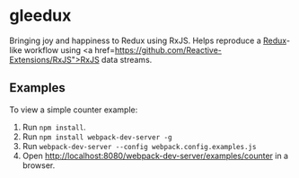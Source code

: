 gleedux
=======

Bringing joy and happiness to Redux using RxJS. Helps reproduce a <a href="https://github.com/rackt/redux">Redux</a>-like workflow using <a href=https://github.com/Reactive-Extensions/RxJS">RxJS</a> data streams.

## Examples

To view a simple counter example:

1. Run `npm install`.
1. Run `npm install webpack-dev-server -g`
1. Run `webpack-dev-server --config webpack.config.examples.js`
1. Open <http://localhost:8080/webpack-dev-server/examples/counter> in a browser.
